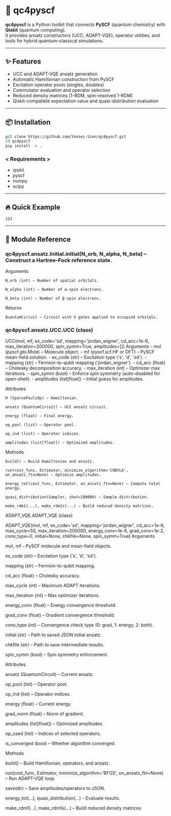 # 🚀 qc4pyscf

**qc4pyscf** is a Python toolkit that connects **PySCF** (quantum chemistry) with **Qiskit** (quantum computing).  
It provides ansatz constructors (UCC, ADAPT-VQE), operator utilities, and tools for hybrid quantum–classical simulations.

---

## ✨ Features
- UCC and ADAPT-VQE ansatz generation  
- Automatic Hamiltonian construction from PySCF  
- Excitation operator pools (singles, doubles)  
- Commutator evaluation and operator selection  
- Reduced density matrices (1-RDM, spin-resolved 1-RDM)  
- Qiskit-compatible expectation value and quasi-distribution evaluation  

---

## 📦 Installation

```bash
git clone https://github.com/Yonsei-Sien/qc4pyscf.git
cd qc4pyscf
pip install -e .
```

### < Requirements >
- qiskit
- pyscf
- numpy
- scipy

---

## 🔥 Quick Example
```
123
```
---

## 🧩 Module Reference  

### qc4pyscf.ansatz.Initial.initial(N_orb, N_alpha, N_beta) – Construct a Hartree–Fock reference state.

Arguments

    N_orb (int) – Number of spatial orbitals.
    
    N_alpha (int) – Number of α-spin electrons.
    
    N_beta (int) – Number of β-spin electrons.

Returns

    QuantumCircuit – Circuit with X gates applied to occupied orbitals.

### qc4pyscf.ansatz.UCC.UCC (class)

UCC(mol, mf, ex_code='sd', mapping='jordan_wigner',
    cd_acc=1e-6, max_iteration=200000,
    spin_symm=True, amplitudes=[])
Arguments
    - mol (pyscf.gto.Mole) – Molecule object.
    - mf (pyscf.scf.HF or DFT) – PySCF mean-field solution.
    - ex_code (str) – Excitation type ('s', 'd', 'sd').
    - mapping (str) – Fermion-to-qubit mapping ('jordan_wigner').
    - cd_acc (float) – Cholesky decomposition accuracy.
    - max_iteration (int) – Optimizer max iterations.
    - spin_symm (bool) – Enforce spin symmetry (auto-disabled for open-shell).
    - amplitudes (list[float]) – Initial guess for amplitudes.

Attributes

    H (SparsePauliOp) – Hamiltonian.
    
    ansatz (QuantumCircuit) – UCC ansatz circuit.
    
    energy (float) – Final energy.
    
    op_pool (list) – Operator pool.
    
    op_ind (list) – Operator indices.
    
    amplitudes (list[float]) – Optimized amplitudes.

Methods

    build() – Build Hamiltonian and ansatz.
    
    run(cost_func, Estimator, minimize_algorithm='COBYLA', on_ansatz_ftn=None) – Optimize amplitudes.
    
    energy_tot(cost_func, Estimator, on_ansatz_ftn=None) – Compute total energy.
    
    quasi_distribution(Sampler, shot=100000) – Sample distribution.
    
    make_rdm1(...), make_rdm1s(...) – Build reduced density matrices.

ADAPT_VQE.ADAPT_VQE (class)

ADAPT_VQE(mol, mf, ex_code='sd', mapping='jordan_wigner',
          cd_acc=1e-6, max_cycle=50, max_iteration=200000,
          energy_conv=1e-6, grad_conv=1e-2, conv_type=0,
          initial=None, chkfile=None, spin_symm=True)
Arguments

mol, mf – PySCF molecule and mean-field objects.

ex_code (str) – Excitation type ('s', 'd', 'sd').

mapping (str) – Fermion-to-qubit mapping.

cd_acc (float) – Cholesky accuracy.

max_cycle (int) – Maximum ADAPT iterations.

max_iteration (int) – Max optimizer iterations.

energy_conv (float) – Energy convergence threshold.

grad_conv (float) – Gradient convergence threshold.

conv_type (int) – Convergence check type (0: grad, 1: energy, 2: both).

initial (str) – Path to saved JSON initial ansatz.

chkfile (str) – Path to save intermediate results.

spin_symm (bool) – Spin symmetry enforcement.

Attributes

ansatz (QuantumCircuit) – Current ansatz.

op_pool (list) – Operator pool.

op_ind (list) – Operator indices.

energy (float) – Current energy.

grad_norm (float) – Norm of gradient.

amplitudes (list[float]) – Optimized amplitudes.

op_used (list) – Indices of selected operators.

is_converged (bool) – Whether algorithm converged.

Methods

build() – Build Hamiltonian, operators, and ansatz.

run(cost_func, Estimator, minimize_algorithm='BFGS', on_ansatz_ftn=None) – Run ADAPT-VQE loop.

save(dir) – Save amplitudes/operators to JSON.

energy_tot(...), quasi_distribution(...) – Evaluate results.

make_rdm1(...), make_rdm1s(...) – Build reduced density matrices
